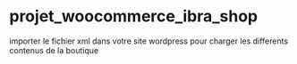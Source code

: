 # projet_woocommerce_ibra_shop
 importer le fichier xml dans votre site wordpress pour charger les differents contenus de la boutique
